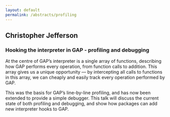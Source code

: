 ```yaml
---
layout: default
permalink: /abstracts/profiling
---
```


## Christopher Jefferson

### Hooking the interpreter in GAP - profiling and debugging

At the centre of GAP’s interpreter is a single array of functions,
describing how GAP performs every operation, from function calls to
addition. This array gives us a unique opportunity — by intercepting
all calls to functions in this array, we can cheaply and easily track
every operation performed by GAP.

This was the basis for GAP’s line-by-line profiling, and has now been
extended to provide a simple debugger. This talk will discuss the
current state of both profiling and debugging, and show how packages
can add new interpreter hooks to GAP.
